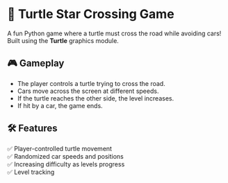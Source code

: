 # 🐢 Turtle Star Crossing Game  

A fun Python game where a turtle must cross the road while avoiding cars! Built using the **Turtle** graphics module.

## 🎮 Gameplay  
- The player controls a turtle trying to cross the road.  
- Cars move across the screen at different speeds.  
- If the turtle reaches the other side, the level increases.  
- If hit by a car, the game ends.  

## 🛠 Features  
✅ Player-controlled turtle movement  
✅ Randomized car speeds and positions  
✅ Increasing difficulty as levels progress  
✅ Level tracking  


